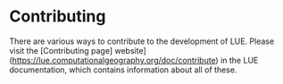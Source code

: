 # Contributing

There are various ways to contribute to the development of LUE. Please visit the [Contributing page]
website](https://lue.computationalgeography.org/doc/contribute) in the LUE documentation,
which contains information about all of these.
